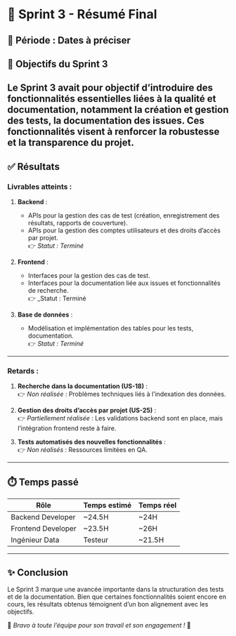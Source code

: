 # 🏁 Sprint 3 - Résumé Final  

## 📅 **Période** : Dates à préciser  

## 🎯 **Objectifs du Sprint 3**  
Le Sprint 3 avait pour objectif d’introduire des fonctionnalités essentielles liées à la **qualité et documentation**, notamment la création et gestion des tests, la documentation des issues. Ces fonctionnalités visent à renforcer la robustesse et la transparence du projet. 
---

## ✅ **Résultats**  

### **Livrables atteints :**  
1. **Backend** :  
   - APIs pour la gestion des cas de test (création, enregistrement des résultats, rapports de couverture).  
   - APIs pour la gestion des comptes utilisateurs et des droits d’accès par projet.  
   👉 _Statut : Terminé_

2. **Frontend** :  
   - Interfaces pour la gestion des cas de test.  
   - Interfaces pour la documentation liée aux issues et fonctionnalités de recherche.  
   👉 _Statut : Terminé

3. **Base de données** :  
   - Modélisation et implémentation des tables pour les tests, documentation.  
   👉 _Statut : Terminé_

---

### **Retards :**  
1. **Recherche dans la documentation (US-18)** :  
   👉 _Non réalisée_ : Problèmes techniques liés à l’indexation des données.  

2. **Gestion des droits d’accès par projet (US-25)** :  
   👉 _Partiellement réalisée_ : Les validations backend sont en place, mais l’intégration frontend reste à faire.

3. **Tests automatisés des nouvelles fonctionnalités** :  
   👉 _Non réalisés_ : Ressources limitées en QA.  

---

## ⏱️ **Temps passé**  

| **Rôle**                  | **Temps estimé** | **Temps réel** |  
|---------------------------|------------------|----------------|  
| Backend Developer         | ~24.5H           | ~24H           |  
| Frontend Developer        | ~23.5H           | ~26H           |  
| Ingénieur Data | Testeur  | ~21.5H           | ~30H           |  

---

## ✨ **Conclusion**  
Le Sprint 3 marque une avancée importante dans la structuration des tests et de la documentation. Bien que certaines fonctionnalités soient encore en cours, les résultats obtenus témoignent d’un bon alignement avec les objectifs.  

🎉 _Bravo à toute l’équipe pour son travail et son engagement !_ 🎉  

